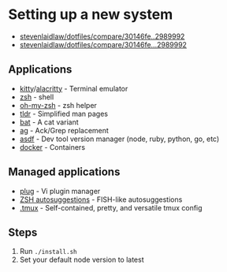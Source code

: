 # Setting up a new system

- [stevenlaidlaw/dotfiles/compare/30146fe..2989992](stevenlaidlaw/dotfiles/compare/30146fe..2989992)
- [stevenlaidlaw/dotfiles/compare/30146fe...2989992](stevenlaidlaw/dotfiles/compare/30146fe...2989992)

## Applications

- [kitty](https://sw.kovidgoyal.net/kitty)/[alacritty](https://github.com/alacritty/alacritty) - Terminal emulator
- [zsh](https://www.zsh.org/) - shell
- [oh-my-zsh](https://ohmyz.sh/) - zsh helper
- [tldr](https://github.com/tldr-pages/tldr) - Simplified man pages
- [bat](https://github.com/sharkdp/bat) - A cat variant
- [ag](https://github.com/ggreer/the_silver_searcher) - Ack/Grep replacement
- [asdf](https://github.com/asdf-vm/asdf) - Dev tool version manager (node, ruby, python, go, etc)
- [docker](https://docs.docker.com/engine/install/ubuntu/) - Containers

## Managed applications

- [plug](https://github.com/junegunn/vim-plug) - Vi plugin manager
- [ZSH autosuggestions](https://github.com/zsh-users/zsh-autosuggestions/blob/master/INSTALL.md) - FISH-like autosuggestions
- [.tmux](https://github.com/gpakosz/.tmux) - Self-contained, pretty, and versatile tmux config

## Steps

1. Run `./install.sh`
2. Set your default node version to latest
